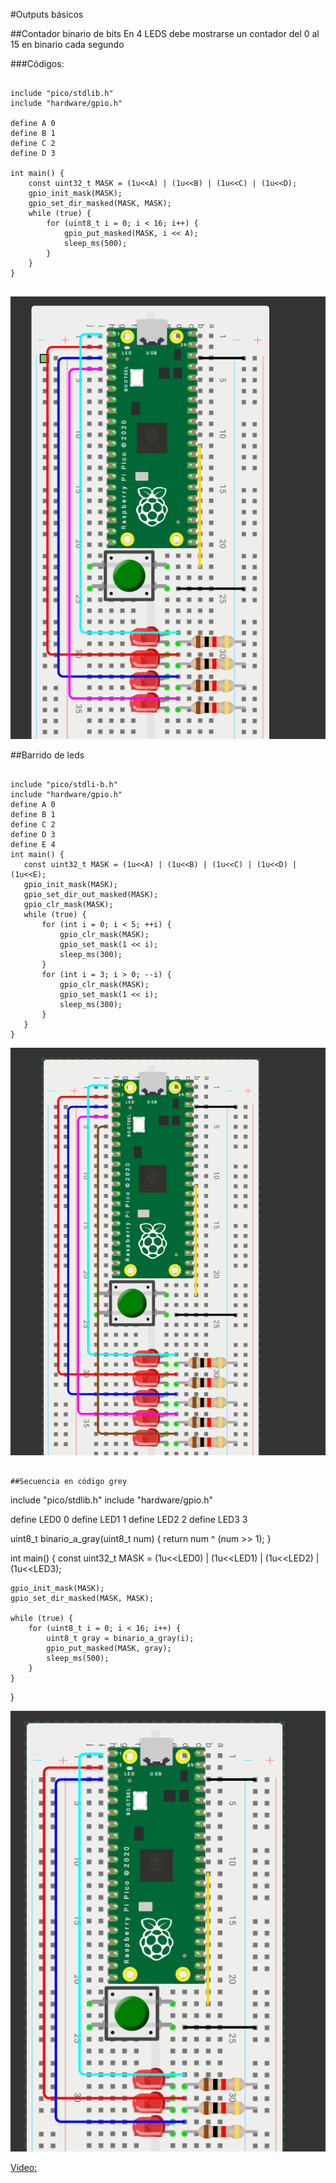 #Outputs básicos

##Contador binario de bits
En 4 LEDS debe mostrarse un contador del 0 al 15 en binario cada segundo

###Códigos:
```

include "pico/stdlib.h"
include "hardware/gpio.h"
 
define A 0
define B 1
define C 2
define D 3
 
int main() {
    const uint32_t MASK = (1u<<A) | (1u<<B) | (1u<<C) | (1u<<D);
    gpio_init_mask(MASK);
    gpio_set_dir_masked(MASK, MASK);
    while (true) {
        for (uint8_t i = 0; i < 16; i++) {
            gpio_put_masked(MASK, i << A);
            sleep_ms(500);
        }
    }
}
 
```
![Diagrama del sistema](T2E1.png)

##Barrido de leds

```

include "pico/stdli-b.h"
include "hardware/gpio.h"
define A 0  
define B 1  
define C 2  
define D 3
define E 4  
int main() {
   const uint32_t MASK = (1u<<A) | (1u<<B) | (1u<<C) | (1u<<D) | (1u<<E);
   gpio_init_mask(MASK);
   gpio_set_dir_out_masked(MASK);  
   gpio_clr_mask(MASK);            
   while (true) {
       for (int i = 0; i < 5; ++i) {
           gpio_clr_mask(MASK);                
           gpio_set_mask(1 << i);              
           sleep_ms(300);
       }
       for (int i = 3; i > 0; --i) {
           gpio_clr_mask(MASK);
           gpio_set_mask(1 << i);
           sleep_ms(300);
       }
   }
}
```
![Diagrama del sistema](T2E2.png)

```

##Secuencia en código grey

```
include "pico/stdlib.h"
include "hardware/gpio.h"
 
define LED0 0
define LED1 1
define LED2 2
define LED3 3
 
uint8_t binario_a_gray(uint8_t num) {
    return num ^ (num >> 1);
}
 
int main() {
    const uint32_t MASK = (1u<<LED0) | (1u<<LED1) | (1u<<LED2) | (1u<<LED3);
 
    gpio_init_mask(MASK);
    gpio_set_dir_masked(MASK, MASK);
 
    while (true) {
        for (uint8_t i = 0; i < 16; i++) {  
            uint8_t gray = binario_a_gray(i);
            gpio_put_masked(MASK, gray);
            sleep_ms(500);
        }
    }
}

![Diagrama del sistema](grey.png)


[Video:][doc-ref]

[doc-ref]: https://www.youtube.com/shorts/lCM-7CqCMcQ 
```


